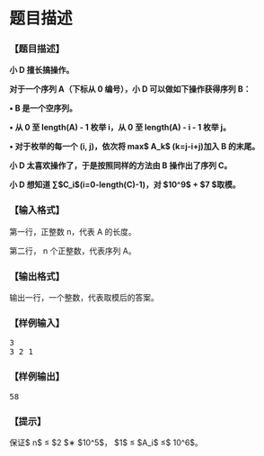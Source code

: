 # 题目描述


<h3>
【题目描述】
</h3>
<p>
<strong> </strong> 
</p>
<p>
<strong>小 D 擅长搞操作。</strong> 
</p>
<p>
<strong>对于一个序列 A（下标从 0 编号），小 D 可以做如下操作获得序列 B：</strong> 
</p>
<p>
<strong>• B 是一个空序列。</strong> 
</p>
<p>
<strong>• 从 0 至 length(A) - 1 枚举 i，从 0 至 length(A) - i - 1 枚举 j。</strong> 
</p>
<p>
<strong>• 对于枚举的每一个 (i, j)，依次将 max$ A_k$ (<strong>k=j-i+j)</strong>加入 B 的末尾。</strong> 
</p>
<p>
<strong>小 D 太喜欢操作了，于是按照同样的方法由 B 操作出了序列 C。</strong> 
</p>
<p>
<strong>小 D 想知道 ∑$C_i$<strong><strong>(i=0-</strong>length(C)-1)</strong>，对 $10^9$ + $7 $取模。</strong> 
</p>
<h3>
【输入格式】
</h3>
<p>
第一行，正整数 n，代表 A 的长度。
</p>
<p>
第二行， n 个正整数，代表序列 A。
</p>
<h3>
【输出格式】
</h3>
<p>
输出一行，一个整数，代表取模后的答案。
</p>
<h3>
【样例输入】
</h3>
<pre>3
3 2 1
</pre>
<h3>
【样例输出】
</h3>
<pre>58
</pre>
<h3>
【提示】
</h3>
<p>
保证$ n$ ≤ $2 $∗ $10^5$， $1$ ≤ $A_i$ ≤$ 10^6$。
</p>
